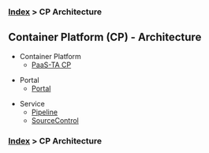 ### [Index](https://github.com/PaaS-TA/Guide-eng/blob/master/README.md) > CP Architecture

## Container Platform (CP) - Architecture
- Container Platform
  - [PaaS-TA CP](https://github.com/PaaS-TA/paas-ta-container-platform/blob/master/architecture/paasta_cp.md)

+ Portal
  + [Portal](https://github.com/PaaS-TA/paas-ta-container-platform/blob/master/architecture/paasta_cp_portal.md)

- Service
  - [Pipeline](https://github.com/PaaS-TA/paas-ta-container-platform/blob/master/architecture/paasta_cp_pipeline.md)
  - [SourceControl](https://github.com/PaaS-TA/paas-ta-container-platform/blob/master/architecture/paasta_cp_source_control.md)
  
### [Index](https://github.com/PaaS-TA/Guide-eng/blob/master/README.md) > CP Architecture